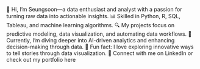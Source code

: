 
👋 Hi, I’m Seungsoon—a data enthusiast and analyst with a passion for turning raw data into actionable insights.
📊 Skilled in Python, R, SQL, Tableau, and machine learning algorithms.
🔍 My projects focus on predictive modeling, data visualization, and automating data workflows.
🚀 Currently, I’m diving deeper into AI-driven analytics and enhancing decision-making through data.
🌱 Fun fact: I love exploring innovative ways to tell stories through data visualization.
💼 Connect with me on LinkedIn or check out my portfolio here


